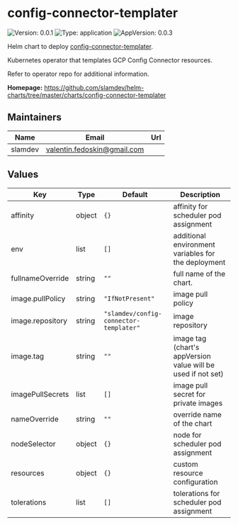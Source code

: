 # config-connector-templater

![Version: 0.0.1](https://img.shields.io/badge/Version-0.0.1-informational?style=flat-square) ![Type: application](https://img.shields.io/badge/Type-application-informational?style=flat-square) ![AppVersion: 0.0.3](https://img.shields.io/badge/AppVersion-0.0.3-informational?style=flat-square)

Helm chart to deploy [config-connector-templater](https://github.com/slamdev/config-connector-templater).

Kubernetes operator that templates GCP Config Connector resources.

Refer to operator repo for additional information.

**Homepage:** <https://github.com/slamdev/helm-charts/tree/master/charts/config-connector-templater>

## Maintainers

| Name | Email | Url |
| ---- | ------ | --- |
| slamdev | valentin.fedoskin@gmail.com |  |

## Values

| Key | Type | Default | Description |
|-----|------|---------|-------------|
| affinity | object | `{}` | affinity for scheduler pod assignment |
| env | list | `[]` | additional environment variables for the deployment |
| fullnameOverride | string | `""` | full name of the chart. |
| image.pullPolicy | string | `"IfNotPresent"` | image pull policy |
| image.repository | string | `"slamdev/config-connector-templater"` | image repository |
| image.tag | string | `""` | image tag (chart's appVersion value will be used if not set) |
| imagePullSecrets | list | `[]` | image pull secret for private images |
| nameOverride | string | `""` | override name of the chart |
| nodeSelector | object | `{}` | node for scheduler pod assignment |
| resources | object | `{}` | custom resource configuration |
| tolerations | list | `[]` | tolerations for scheduler pod assignment |
